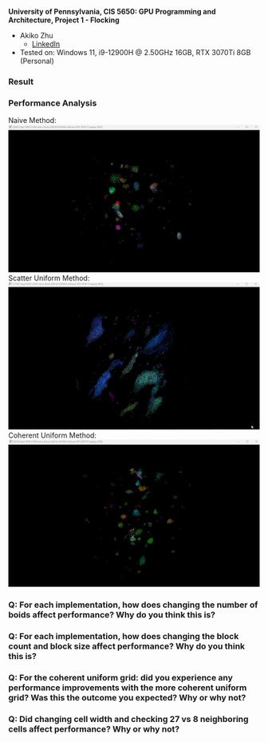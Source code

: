 **University of Pennsylvania, CIS 5650: GPU Programming and Architecture,
Project 1 - Flocking**

* Akiko Zhu
  * [LinkedIn](https://www.linkedin.com/in/geming-akiko-zhu-b6705a255/)
* Tested on: Windows 11, i9-12900H @ 2.50GHz 16GB, RTX 3070Ti 8GB (Personal)

### Result
### Performance Analysis
Naive Method:
![](images/naive2.gif)
Scatter Uniform Method:
![](images/scatter2.gif)
Coherent Uniform Method:
![](images/coherent2.gif)

### Q: For each implementation, how does changing the number of boids affect performance? Why do you think this is?

### Q: For each implementation, how does changing the block count and block size affect performance? Why do you think this is?

### Q: For the coherent uniform grid: did you experience any performance improvements with the more coherent uniform grid? Was this the outcome you expected? Why or why not?

### Q: Did changing cell width and checking 27 vs 8 neighboring cells affect performance? Why or why not?

